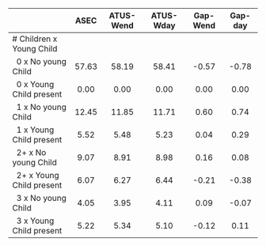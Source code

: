 
|                      |         ASEC |    ATUS-Wend |    ATUS-Wday |     Gap-Wend |      Gap-day |
| -------------------- | :----------: | :----------: | :----------: | :----------: | :----------: |
| # Children x Young Child |              |              |              |              |              |
| &nbsp;&nbsp;0 x No young Child |        57.63 |        58.19 |        58.41 |        -0.57 |        -0.78 |
| &nbsp;&nbsp;0 x Young Child present |         0.00 |         0.00 |         0.00 |         0.00 |         0.00 |
| &nbsp;&nbsp;1 x No young Child |        12.45 |        11.85 |        11.71 |         0.60 |         0.74 |
| &nbsp;&nbsp;1 x Young Child present |         5.52 |         5.48 |         5.23 |         0.04 |         0.29 |
| &nbsp;&nbsp;2+ x No young Child |         9.07 |         8.91 |         8.98 |         0.16 |         0.08 |
| &nbsp;&nbsp;2+ x Young Child present |         6.07 |         6.27 |         6.44 |        -0.21 |        -0.38 |
| &nbsp;&nbsp;3 x No young Child |         4.05 |         3.95 |         4.11 |         0.09 |        -0.07 |
| &nbsp;&nbsp;3 x Young Child present |         5.22 |         5.34 |         5.10 |        -0.12 |         0.11 |

